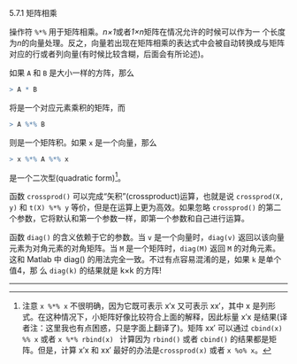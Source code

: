 5.7.1 矩阵相乘

操作符 `%*%` 用于矩阵相乘。*n×1*或者*1×n*矩阵在情况允许的时候可以作为一 个长度为*n*的向量处理。反之，向量若出现在矩阵相乘的表达式中会被自动转换成与矩阵对应的行或者列向量(有时候比较含糊，后面会有所论述)。

如果 `A` 和 `B` 是大小一样的方阵，那么

```R
> A * B
```

将是一个对应元素乘积的矩阵，而

```R
> A %*% B
```

则是一个矩阵积。如果 `x` 是一个向量，那么

```R
> x %*% A %*% x
```

是一个二次型(quadratic form)[^1]。

函数 `crossprod()` 可以完成“矢积”(crossproduct)运算，也就是说 `crossprod(X, y)` 和 `t(X) %*% y` 等价，但是在运算上更为高效。如果忽略 `crossprod()` 的第二个参数，它将默认和第一个参数一样，即第一个参数和自己进行运算。

函数 `diag()` 的含义依赖于它的参数。当 `v` 是一个向量时，`diag(v)` 返回以该向量元素为对角元素的对角矩阵。当 `M` 是一个矩阵时，`diag(M)` 返回 `M` 的对角元素。 这和 Matlab 中 diag() 的用法完全一致。不过有点容易混淆的是，如果 `k` 是单个值4，那 么 `diag(k)` 的结果就是 k×k 的方阵!





---

[^1]:注意 `x %*% x` 不很明确，因为它既可表示 x′x 又可表示 xx′，其中 x 是列形式。在这种情况下，小矩阵好像比较符合上面的解释，因此标量 x′x 是结果(译者注：这里我也有点困惑，只是字面上翻译了)。矩阵 xx′ 可以通过 `cbind(x) %% x` 或者 `x %*% rbind(x) ` 计算因为 `rbind()` 或者 `cbind()` 的结果都是矩阵。但是，计算 x′x 和 xx′ 最好的办法是`crossprod(x)` 或者 `x %o% x`。